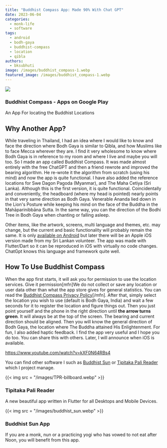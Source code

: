 ```yaml
---
title: "Buddhist Compass App: Made 90% With Chat GPT"
date: 2023-06-04
categories: 
  - monk-life
  - software
tags: 
  - android
  - bodh-gaya
  - buddhist-compass
  - location
  - qibla
authors: 
  - bksubhuti
image: /images/buddhist_compass-1.webp
featured_image: /images/buddhist_compass-1.webp
---
```


![](https://play-lh.googleusercontent.com/RLdLjTdLL7lUZijOYgJzXU0iw_8GGkUJx7khyOLQE1hsliPdG5tDVQv4VKKK6uc0-bR0)

### Buddhist Compass - Apps on Google Play

An App For locating the Buddhist Locations

## Why Another App?

While traveling in Thailand, I had an idea where I would like to know and face the direction where Bodh Gaya is similar to Qibla, and how Muslims like to face Mecca wherever they are. I find it very wholesome to know where Bodh Gaya is in reference to my room and where I live and maybe you will too. So I made an app called Buddhist Compass. It was made almost entirely with the free ChatGPT and then a friend rewrote and improved the bearing algorithm. He re-wrote it the algorithm from scratch (using his mind) and now the app is quite functional. I have also added the reference locations for Swe Dagon Pagoda (Myanmar), and The Maha Cetiya (Sri Lanka). Although this is the first version, it is quite functional. Coincidentally and conveniently, the headboard (where my head is pointed) nearly points in that very same direction as Bodh Gaya. Venerable Ananda lied down in the Lion's Posture while keeping his mind on the face of the Buddha in the Mahāparinibbāna Sutta. In the same way, you can the direction of the Bodhi Tree in Bodh Gaya when chanting or falling asleep.

Other items, like the artwork, screens, multi language and themes, etc. may change, but the current and basic functionality will probably remain the same. It is only [available on Android](https://play.google.com/store/apps/details?id=com.paauk.buddhistcompass) but later there will be an Apple iOS version made from my Sri Lankan volunteer. The app was made with Flutter/Dart so it can be reproduced in iOS with virtually no code changes. ChatGpt knows this language and framework quite well.

## How To Use Buddhist Compass

When the app first starts, it will ask you for permission to use the location services. Give it permission\[mfn\]We do not collect or save any location or user data other than what the app store gives for general statistics. You can read the [Buddhist Compass Privacy Policy](https://americanmonk.org/privacy-policy-for-buddhist-compass-app/)\[/mfn\]. After that, simply select the location you wish to use (default is Bodh Gaya, India) and wait a few seconds for it to register the location and figure things out. Then you just point yourself and the phone in the right direction until **the arrow turns green**. It will always be at the top of the screen. The bearing and current direction should be aligned. Then you will know the general direction of Bodh Gaya, the location where The Buddha attained His Enlightenment. For fun, I also added haptic feedback. I find the app very useful and I hope you do too. You can share this with others. Later, I will announce when iOS is available.

https://www.youtube.com/watch?v=kXF0N64RBs4

You can find other software I such as [Buddhist Sun](https://americanmonk.org/buddhist-sun-app/) or [Tipitaka Pali Reader](https://americanmonk.org/tipitaka-pali-reader/) which I project manage.

{{< img src = "/images/TPR-billboard.webp" >}}

### Tipitaka Pali Reader

A new beautiful app written in Flutter for all Desktops and Mobile Devices.

{{< img src = "/images/buddhist_sun.webp" >}}

### Buddhist Sun App

If you are a monk, nun or a practicing yogi who has vowed to not eat after Noon, you will benefit from this app.
